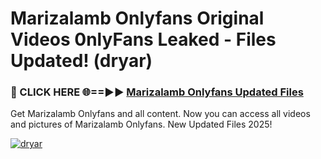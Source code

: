 # Marizalamb Onlyfans Original Videos 0nlyFans Leaked - Files Updated! (dryar)

<h3>🔴 CLICK HERE 🌐==►► <a href="https://tinyurl.com/ehrbuxhb" rel="nofollow">Marizalamb Onlyfans Updated Files</a></h3>

Get Marizalamb Onlyfans and all content. Now you can access all videos and pictures of Marizalamb Onlyfans. New Updated Files 2025!

[![dryar](https://i.imgur.com/lVYEuWS.gif)](https://tinyurl.com/ehrbuxhb)
